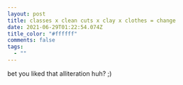 ```yaml
---
layout: post
title: classes x clean cuts x clay x clothes = change
date: 2021-06-29T01:22:54.074Z
title_color: "#ffffff"
comments: false
tags:
  - ""
---
```

bet you liked that alliteration huh? ;)
